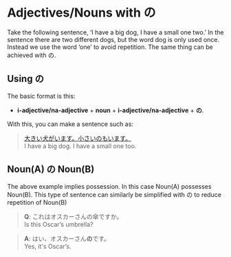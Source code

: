 # Adjectives/Nouns with の

Take the following sentence, ‘I have a big dog, I have a small one two.’ In the sentence there are two different dogs, but the word dog is only used once. Instead we use the word ‘one’ to avoid repetition. The same thing can be achieved with の.

## Using の
The basic format is this:  

* **i-adjective/na-adjective** + **noun** + **i-adjective/na-adjective** + **の**.

With this, you can make a sentence such as:  

> [大きい犬がいます。小さいのもいます。]()  
> I have a big dog. I have a small one too.

## Noun(A) の Noun(B)
The above example implies possession. In this case Noun(A) possesses Noun(B). This type of sentence can similarly be simplified with の to reduce repetition of Noun(B)

> **Q**: これはオスカーさんの傘ですか。  
> Is this Oscar’s umbrella?  

> **A**: はい、オスカーさん**の**です。  
> Yes, it's Oscar’s.


